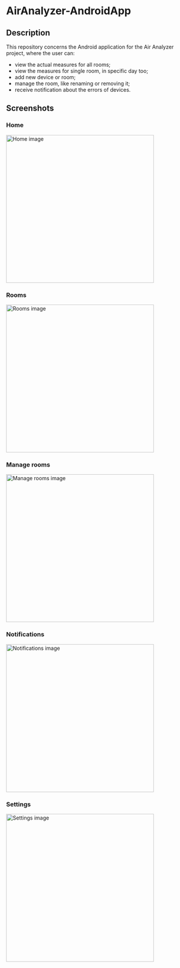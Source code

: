 # AirAnalyzer-AndroidApp
## Description
This repository concerns the Android application for the Air Analyzer project, where the user can:
 - view the actual measures for all rooms;
 - view the measures for single room, in specific day too;
 - add new device or room;
 - manage the room, like renaming or removing it;
 - receive notification about the errors of devices.

## Screenshots
### Home
<img src="https://www.davidepalladino.com/wp-content/uploads/2022/01/Air-Analyzer-Android-App-v3.0.0-Home.png" alt="Home image" width="400px" height="auto">

### Rooms
<img src="https://www.davidepalladino.com/wp-content/uploads/2022/01/Air-Analyzer-Android-App-v3.0.0-Rooms.png" alt="Rooms image" width="400px" height="auto">

### Manage rooms
<img src="https://www.davidepalladino.com/wp-content/uploads/2022/01/Air-Analyzer-Android-App-v3.0.0-Manage-Rooms.png" alt="Manage rooms image" width="400px" height="auto">

### Notifications
<img src="https://www.davidepalladino.com/wp-content/uploads/2022/01/Air-Analyzer-Android-App-v3.0.0-Notifications.png" alt="Notifications image" width="400px" height="auto">

### Settings
<img src="https://www.davidepalladino.com/wp-content/uploads/2022/01/Air-Analyzer-Android-App-v3.0.0-Settings.png" alt="Settings image" width="400px" height="auto">
